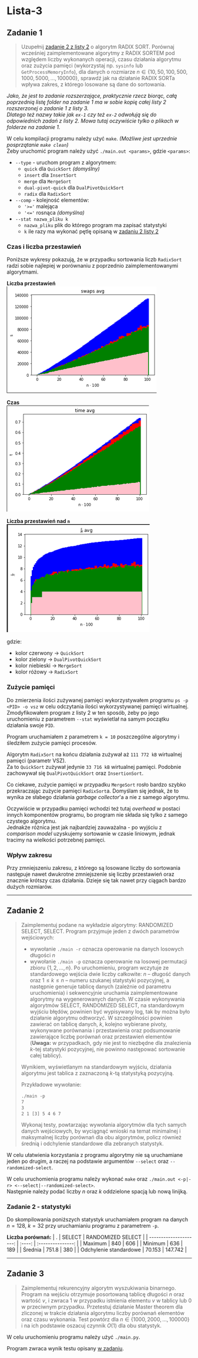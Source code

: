 # Lista-3

## Zadanie 1

> Uzupełnij [zadanie 2 z listy 2](../lista-2/readme.md#zadanie-2) o algorytm RADIX SORT. Porównaj wcześniej zaimplementowane algorytmy z RADIX SORTEM pod względem liczby wykonanych operacji, czasu działania algorytmu oraz zużycia pamięci (wykorzystaj np. `sysinfo` lub `GetProcessMemoryInfo`), dla danych o rozmiarze $n\in \{ 10,50,100,500,1000,5000,\dots,100000 \}$, sprawdź jak na działanie RADIX SORTa wpływa zakres, z którego losowane są dane do sortowania.

*Jako, że jest to zadanie rozszerzające, praktycznie rzecz biorąc, całą poprzednią listę folder na zadanie 1 ma w sobie kopię całej listy 2 rozszerzonej o zadanie 1 z listy 3.*\
*Dlatego też nazwy takie jak `ex-1` czy też `ex-2` odwołują się do odpowiednich zadań z listy 2. Mowa tutaj oczywiście tylko o plikach w folderze na zadanie 1.*

W celu kompilacji programu należy użyć `make`. *(Możliwe jest uprzednie posprzątanie `make clean`)*\
Żeby uruchomić program należy użyć `./main.out <params>`, gdzie `<params>`:

- `--type` - uruchom program z algorytmem:
  - `quick` dla `QuickSort` *(domyślny)*
  - `insert` dla `InsertSort`
  - `merge` dla `MergeSort`
  - `dual-pivot-quick` dla `DualPivotQuickSort`
  - `radix` dla `RadixSort`
- `--comp` - kolejność elementów:
  - `'>='` malejąca
  - `'<='` rosnąca *(domyślna)*
- `--stat nazwa_pliku k`
  - `nazwa_pliku` plik do którego program ma zapisać statystyki
  - `k` ile razy ma wykonać pętlę opisaną w [zadaniu 2 listy 2](https://cs.pwr.edu.pl/golebiewski/teaching/1920/aisd/lab2.pdf)

### Czas i liczba przestawień

Poniższe wykresy pokazują, że w przypadku sortowania liczb `RadixSort` radzi sobie najlepiej w porównaniu z poprzednio zaimplementowanymi algorytmami.

**Liczba przestawień**\
![graph](ex-1/ex-2-stats/swaps-avg.png)

**Czas**\
![graph](ex-1/ex-2-stats/time-avg.png)

**Liczba przestawień nad `n`**\
![graph](ex-1/ex-2-stats/s-over-n.png)

gdzie:
- kolor czerwony -> `QuickSort`
- kolor zielony -> `DualPivotQuickSort`
- kolor niebieski -> `MergeSort`
- kolor różowy -> `RadixSort`

### Zużycie pamięci

Do zmierzenia ilości zużywanej pamięci wykorzystywałem programu `ps -p <PID> -o vsz` w celu odczytania ilości wykorzystywanej pamięci wirtualnej.\
Zmodyfikowałem program z listy 2 w ten sposób, żeby po jego uruchomieniu z parametrem `--stat` wyświetlał na samym początku działania swoje `PID`.

Program uruchamiałem z parametrem `k = 10` poszczególne algorytmy i śledziłem zużycie pamięci procesów.

Algorytm `RadixSort` na końcu działania zużywał aż `111 772 kB` wirtualnej pamięci (parametr VSZ).\
Za to `QuickSort` zużywał jedynie `33 716 kB` wirtualnej pamięci. Podobnie zachowywał się `DualPivotQuickSort` oraz `InsertionSort`.

Co ciekawe, zużycie pamięci w przypadku `MergeSort` rosło bardzo szybko przekraczając zużycie pamięci `RadixSort`a. Domyślam się jednak, że to wynika ze słabego działania *garbage collector*'a a nie z samego algorytmu.

Oczywiście w przypadku pamięci wchodzi też tutaj *overhead* w postaci innych komponentów programu, bo program nie składa się tylko z samego czystego algorytmu.\
Jednakże różnica jest jak najbardziej zauważalna - po wyjściu z *comparison model* uzyskujemy sortowanie w czasie liniowym, jednak tracimy na wielkości potrzebnej pamięci.

### Wpływ zakresu

Przy zmniejszeniu zakresu, z którego są losowane liczby do sortowania następuje nawet dwukrotne zmniejszenie się liczby przestawień oraz znacznie krótszy czas działania. Dzieje się tak nawet przy ciągach bardzo dużych rozmiarów.

---

## Zadanie 2

> Zaimplementuj podane na wykładzie algorytmy: RANDOMIZED SELECT, SELECT. Program przyjmuje jeden z dwóch parametrów wejściowych:
> - wywołanie `./main -r` oznacza operowanie na danych losowych długości $n$
> - wywołanie `./main -p` oznacza operowanie na losowej permutacji zbioru $\{1,2,\dots,n\}$.
> Po uruchomieniu, program wczytuje ze standardowego wejścia dwie liczby całkowite: $n$ – długość danych oraz $1\le k \le n$ – numeru szukanej statystyki pozycyjnej, a następnie generuje tablicę danych (zależnie od parametru uruchomienia) i sekwencyjnie uruchamia zaimplementowane algorytmy na wygenerowanych danych. W czasie wykonywania algorytmów SELECT, RANDOMIZED SELECT, na standardowym wyjściu błędów, powinien być wypisywany log, tak by można było działanie algorytmu odtworzyć. W szczególności powinien zawierać on tablicę danych, $k$, kolejno wybierane pivoty, wykonywane porównania i przestawienia oraz podsumowanie zawierające liczbę porównań oraz przestawień elementów (**Uwaga:** w przypadkach, gdy nie jest to niezbędne dla znalezienia $k$-tej statystyki pozycyjnej, nie powinno następować sortowanie całej tablicy).
>
> Wynikiem, wyświetlanym na standardowym wyjściu, działania algorytmu jest tablica z zaznaczoną $k$-tą statystyką pozycyjną.
>
> Przykładowe wywołanie:
> ```
> ./main -p
> 7
> 3
> 2 1 [3] 5 4 6 7
> ```
>
> Wykonaj testy, powtarzając wywołania algorytmów dla tych samych danych wejściowych, by wyciągnąć wnioski na temat minimalnej i maksymalnej liczby porównań dla obu algorytmów, policz również średnią i odchylenie standardowe dla zebranych statystyk.
>

W celu ułatwienia korzystania z programu algorytmy nie są uruchamiane jeden po drugim, a raczej na podstawie argumentów `--select` oraz `--randomized-select`.

W celu uruchomienia programu należy wykonać `make` oraz `./main.out <-p|-r> <--select|--randomized-select>`.\
Następnie należy podać liczby $n$ oraz $k$ oddzielone spacją lub nową linijką.

### Zadanie 2 - statystyki

Do skompilowania poniższych statystyk uruchamiałem program na danych $n = 128$, $k = 32$ przy uruchamianiu programu z parametrem `-p`.

**Liczba porównań:**
|                      . | SELECT | RANDOMIZED SELECT |
| ---------------------: | :----: | :---------------: |
|                Maximum |  840   |        606        |
|                Minimum |  636   |        189        |
|                Średnia | 751.8  |        380        |
| Odchylenie standardowe | 70.153 |      147.742      |

---

## Zadanie 3

> Zaimplementuj rekurencyjny algorytm wyszukiwania binarnego. Program na wejściu otrzymuje posortowaną tablicę długości $n$ oraz wartość $v$, i zwraca $1$ w przypadku istnienia elementu $v$ w tablicy lub $0$ w przeciwnym przypadku. Przetestuj działanie Master theorem dla zliczonej w trakcie działania algorytmu liczby porównań elementów oraz czasu wykonania. Test powtórz dla $n \in \{ 1000,2000,\dots,100000 \}$ i na ich podstawie oszacuj czynnik $O(1)$ dla obu statystyk.

W celu uruchomieniu programu należy użyć `./main.py`.

Program zwraca wynik testu opisany [w zadaniu](https://cs.pwr.edu.pl/golebiewski/teaching/1920/aisd/lab3.pdf).

